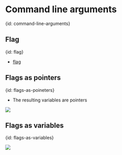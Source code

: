 # Command line arguments
{id: command-line-arguments}

## Flag
{id: flag}

* [flag](https://golang.org/pkg/flag/)

## Flags as pointers
{id: flags-as-poineters}

* The resulting variables are pointers

![](examples/flag-pointers/flag_pointers.go)


## Flags as variables
{id: flags-as-variables}


![](examples/flag-variables/flag_variables.go)

